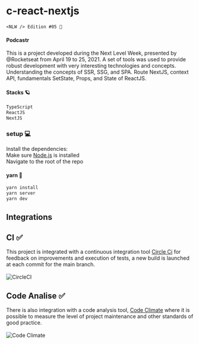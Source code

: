 # c-react-nextjs
```
<NLW /> Edition #05 🚀
```

#### Podcastr
This is a project developed during the Next Level Week, presented by @Rocketseat from April 19 to 25, 2021.
A set of tools was used to provide robust development with very interesting technologies and concepts.
Understanding the concepts of SSR, SSG, and SPA.
Route NextJS, context API, fundamentals SetState, Props, and State of ReactJS.


#### Stacks 🪐
```bash
TypeScript
ReactJS
NextJS
```

### setup 💻
Install the dependencies:<br/>
Make sure [Node.js](https://nodejs.org/) is installed <br/>
Navigate to the root of the repo <br/>

#### yarn 🥁
```bash
yarn install
yarn server
yarn dev
``` 

## Integrations
## CI ✅
This project is integrated with a continuous integration tool [Circle Ci](https://circleci.com/) for feedback on improvements and execution of tests, a new build is launched at each commit for the main branch. <br/> <br/>
![CircleCI](https://img.shields.io/circleci/build/github/heziofernandes/nps-nlw04)

## Code Analise ✅
There is also integration with a code analysis tool, [Code Climate](https://codeclimate.com/) where it is possible to measure the level of project maintenance and other standards of good practice. <br/> <br/>
![Code Climate](https://img.shields.io/codeclimate/maintainability-percentage/heziofernandes/nps-nlw04?style=plastic)
